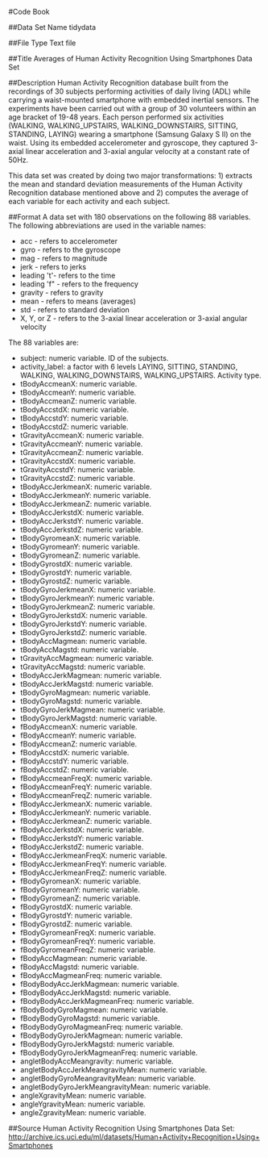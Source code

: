 #Code Book

##Data Set Name
tidydata

##File Type
Text file

##Title
Averages of Human Activity Recognition Using Smartphones Data Set

##Description
Human Activity Recognition database built from the recordings of 30 subjects performing activities of daily living (ADL) while carrying a waist-mounted smartphone with embedded inertial sensors. The experiments have been carried out with a group of 30 volunteers within an age bracket of 19-48 years. Each person performed six activities (WALKING, WALKING_UPSTAIRS, WALKING_DOWNSTAIRS, SITTING, STANDING, LAYING) wearing a smartphone (Samsung Galaxy S II) on the waist. Using its embedded accelerometer and gyroscope, they captured 3-axial linear acceleration and 3-axial angular velocity at a constant rate of 50Hz. 

This data set was created by doing two major transformations: 1) extracts the mean and standard deviation measurements of the Human Activity Recognition database mentioned above and 2) computes the average of each variable for each activity and each subject.

##Format
A data set with 180 observations on the following 88 variables. The following abbreviations are used in the variable names:
* acc - refers to accelerometer
* gyro - refers to the gyroscope
* mag - refers to magnitude
* jerk - refers to jerks
* leading 't'- refers to the time
* leading 'f" - refers to the frequency
* gravity - refers to gravity
* mean - refers to means (averages)
* std - refers to standard deviation
* X, Y, or Z - refers to the 3-axial linear acceleration or 3-axial angular velocity

The 88 variables are:
* subject: numeric variable. ID of the subjects.
* activity_label: a factor with 6 levels LAYING, SITTING, STANDING, WALKING, WALKING_DOWNSTAIRS, WALKING_UPSTAIRS. Activity type.
* tBodyAccmeanX: numeric variable.
* tBodyAccmeanY: numeric variable.
* tBodyAccmeanZ: numeric variable.
* tBodyAccstdX: numeric variable.
* tBodyAccstdY: numeric variable.
* tBodyAccstdZ: numeric variable.
* tGravityAccmeanX: numeric variable.
* tGravityAccmeanY: numeric variable.
* tGravityAccmeanZ: numeric variable.
* tGravityAccstdX: numeric variable.
* tGravityAccstdY: numeric variable.
* tGravityAccstdZ: numeric variable.
* tBodyAccJerkmeanX: numeric variable.
* tBodyAccJerkmeanY: numeric variable.
* tBodyAccJerkmeanZ: numeric variable.
* tBodyAccJerkstdX: numeric variable.
* tBodyAccJerkstdY: numeric variable.
* tBodyAccJerkstdZ: numeric variable.
* tBodyGyromeanX: numeric variable.
* tBodyGyromeanY: numeric variable.
* tBodyGyromeanZ: numeric variable.
* tBodyGyrostdX: numeric variable.
* tBodyGyrostdY: numeric variable.
* tBodyGyrostdZ: numeric variable.
* tBodyGyroJerkmeanX: numeric variable.
* tBodyGyroJerkmeanY: numeric variable.
* tBodyGyroJerkmeanZ: numeric variable.
* tBodyGyroJerkstdX: numeric variable.
* tBodyGyroJerkstdY: numeric variable.
* tBodyGyroJerkstdZ: numeric variable.
* tBodyAccMagmean: numeric variable.
* tBodyAccMagstd: numeric variable.
* tGravityAccMagmean: numeric variable.
* tGravityAccMagstd: numeric variable.
* tBodyAccJerkMagmean: numeric variable.
* tBodyAccJerkMagstd: numeric variable.
* tBodyGyroMagmean: numeric variable.
* tBodyGyroMagstd: numeric variable.
* tBodyGyroJerkMagmean: numeric variable.
* tBodyGyroJerkMagstd: numeric variable.
* fBodyAccmeanX: numeric variable.
* fBodyAccmeanY: numeric variable.
* fBodyAccmeanZ: numeric variable.
* fBodyAccstdX: numeric variable.
* fBodyAccstdY: numeric variable.
* fBodyAccstdZ: numeric variable.
* fBodyAccmeanFreqX: numeric variable.
* fBodyAccmeanFreqY: numeric variable.
* fBodyAccmeanFreqZ: numeric variable.
* fBodyAccJerkmeanX: numeric variable.
* fBodyAccJerkmeanY: numeric variable.
* fBodyAccJerkmeanZ: numeric variable.
* fBodyAccJerkstdX: numeric variable.
* fBodyAccJerkstdY: numeric variable.
* fBodyAccJerkstdZ: numeric variable.
* fBodyAccJerkmeanFreqX: numeric variable.
* fBodyAccJerkmeanFreqY: numeric variable.
* fBodyAccJerkmeanFreqZ: numeric variable.
* fBodyGyromeanX: numeric variable.
* fBodyGyromeanY: numeric variable.
* fBodyGyromeanZ: numeric variable.
* fBodyGyrostdX: numeric variable.
* fBodyGyrostdY: numeric variable.
* fBodyGyrostdZ: numeric variable.
* fBodyGyromeanFreqX: numeric variable.
* fBodyGyromeanFreqY: numeric variable.
* fBodyGyromeanFreqZ: numeric variable.
* fBodyAccMagmean: numeric variable.
* fBodyAccMagstd: numeric variable.
* fBodyAccMagmeanFreq: numeric variable.
* fBodyBodyAccJerkMagmean: numeric variable.
* fBodyBodyAccJerkMagstd: numeric variable.
* fBodyBodyAccJerkMagmeanFreq: numeric variable.
* fBodyBodyGyroMagmean: numeric variable.
* fBodyBodyGyroMagstd: numeric variable.
* fBodyBodyGyroMagmeanFreq: numeric variable.
* fBodyBodyGyroJerkMagmean: numeric variable.
* fBodyBodyGyroJerkMagstd: numeric variable.
* fBodyBodyGyroJerkMagmeanFreq: numeric variable.
* angletBodyAccMeangravity: numeric variable.
* angletBodyAccJerkMeangravityMean: numeric variable.
* angletBodyGyroMeangravityMean: numeric variable.
* angletBodyGyroJerkMeangravityMean: numeric variable.
* angleXgravityMean: numeric variable.
* angleYgravityMean: numeric variable.
* angleZgravityMean: numeric variable.

##Source
Human Activity Recognition Using Smartphones Data Set: http://archive.ics.uci.edu/ml/datasets/Human+Activity+Recognition+Using+Smartphones
